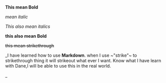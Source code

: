 
**This mean Bold**

*mean italic*

_This also mean italics_

__this also mean Bold__

~~this mean strikethrough~~
 



_I have learned how to use **Markdown**. when I use ~"strike"~ to strikethrough thing it will strikeout what ever I want. Know what I have learn with Dane,I will be able to use this in the real world.



_ 
